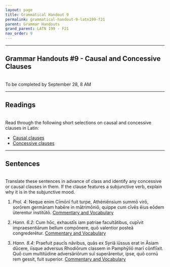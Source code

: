 ```yaml
---
layout: page
title: Grammatical Handout 9
permalink: grammatical-handout-9-latn199-f21
parent: Grammar Handouts
grand_parent: LATN 199 - F21
nav_order: 9
---
```

***

## Grammar Handouts #9 - Causal and Concessive Clauses
&nbsp;  
To be completed by September 28, 8 AM

***

## Readings
&nbsp;  
Read through the following short selections on causal and concessive clauses in Latin:
 - [Causal clauses](https://lingualatina.github.io/textbook/presentation/14-causal-concessive/causal/)
 - [Concessive clauses](https://lingualatina.github.io/textbook/presentation/14-causal-concessive/concessive/)

***

## Sentences
&nbsp;  
Translate these sentences in advance of class and identify any concessive or causal clauses in them. If the clause features a subjunctive verb, explain why it is in the subjunctive mood.

1. *Prol. 4*: Neque enim Cīmōnī fuit turpe, Athēniēnsium summō virō, sorōrem germānam habēre in mātrimōniō, quippe cum cīvēs ēius eōdem ūterentur īnstitūtō. [Commentary and Vocabulary](http://dcc.dickinson.edu/nepos-hannibal/prologus)

2. *Hann. 6.2*: Cum hōc, exhaustīs iam patriae facultātibus, cupīvit impraesentiārum bellum compōnere, quō valentior posteā congrederētur. [Commentary and Vocabulary](http://dcc.dickinson.edu/nepos-hannibal/chapter-5)

3. *Hann. 8.4*: Praefuit paucīs nāvibus, quās ex Syriā iūssus erat in Āsiam dūcere, iīsque adversus Rhodiōrum classem in Pamphȳliō marī cōnflīxit. Quō cum multitūdine adversāriōrum suī superārentur, ipse, quō cornū rem gessit, fuit superior. [Commentary and Vocabulary](http://dcc.dickinson.edu/nepos-hannibal/chapter-8)
